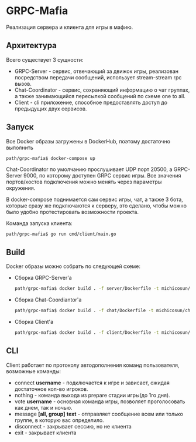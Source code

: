 # GRPC-Mafia

Реализация сервера и клиента для игры в мафию.

## Архитектура

Всего существует 3 сущности:

- GRPC-Server - сервис, отвечающий за движок игры, реализован посредством передачи сообщений, использует stream-stream rpc вызов.
- Chat-Coordinator - сервис, сохраняющий информацию о чат группах, а также занимающийся пересылкой сообщений по схеме one to all.
- Client - cli приложение, способное предоставлять доступ до предыдущих двух сервисов.

## Запуск

Все Docker образы загружены в DockerHub, поэтому достаточно выполнить

```bash
path/grpc-mafia$ docker-compose up
```

Chat-Coordinator по умолчанию прослушивает UDP порт 20500, а GRPC-Server 9000, по которому доступен GRPC сервис игры. Все значения портов/хостов подключения можно менять через параметры окружения.

В docker-compose поднимается сам сервис игры, чат, а также 3 бота, которые сразу же подключаются к серверу, это сделано, чтобы можно было удобно протестировать возможности проекта.

Команда запуска клиента:

```golang
path/grpc-mafia$ go run cmd/client/main.go
```

## Build

Docker образы можно собрать по следующей схеме:

-   Сборка GRPC-Server'а
    ```bash
    path/grpc-mafia$ docker build . -f server/Dockerfile -t michicosun/mafia-server
    ```
-   Сборка Chat-Coordiantor'а
    ```bash
    path/grpc-mafia$ docker build . -f chat/Dockerfile -t michicosun/chat-coordinator
    ```
-   Сборка Client'а
    ```bash
    path/grpc-mafia$ docker build . -f client/Dockerfile -t michicosun/mafia-bot
    ```

## CLI

Client работает по протоколу автодополнения команд пользователя, возможные команды:

- connect __username__ - подключается к игре и зависает, ожидая достаточное кол-во игроков.
- nothing - команда выхода из prepare стадии игры(до 1го дня).
- vote __username__ - основная команда игры, позволяет проголосовать как днем, так и ночью.
- message __[all, group]__ __text__ - отправляет сообщение всем или только группе, в которую вас определило.
- disconnect - закрывает сессию, но не клиента
- exit - закрывает клиента

